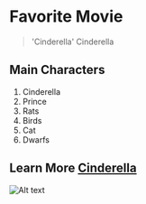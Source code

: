 # Favorite Movie
> 'Cinderella' Cinderella

## Main Characters
1. Cinderella
2. Prince
3. Rats
4. Birds
5. Cat
6. Dwarfs


**Learn More** [Cinderella](https://movies.disney.com/cinderella-1950)
---
![Alt text](https://lumiere-a.akamaihd.net/v1/images/p_cinderella_19892_a4d80660.jpeg?region=0%2C0%2C540%2C810)
